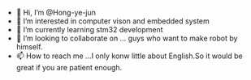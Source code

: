 - 👋 Hi, I’m @Hong-ye-jun
- 👀 I’m interested in computer vison and embedded system
- 🌱 I’m currently learning stm32 development
- 💞️ I’m looking to collaborate on ... guys who want to make robot by himself. 
- 📫 How to reach me ...I only konw little about English.So it would be great if you are patient enough.

<!---
Hong-ye-jun/Hong-ye-jun is a ✨ special ✨ repository because its `README.md` (this file) appears on your GitHub profile.
You can click the Preview link to take a look at your changes.
--->
